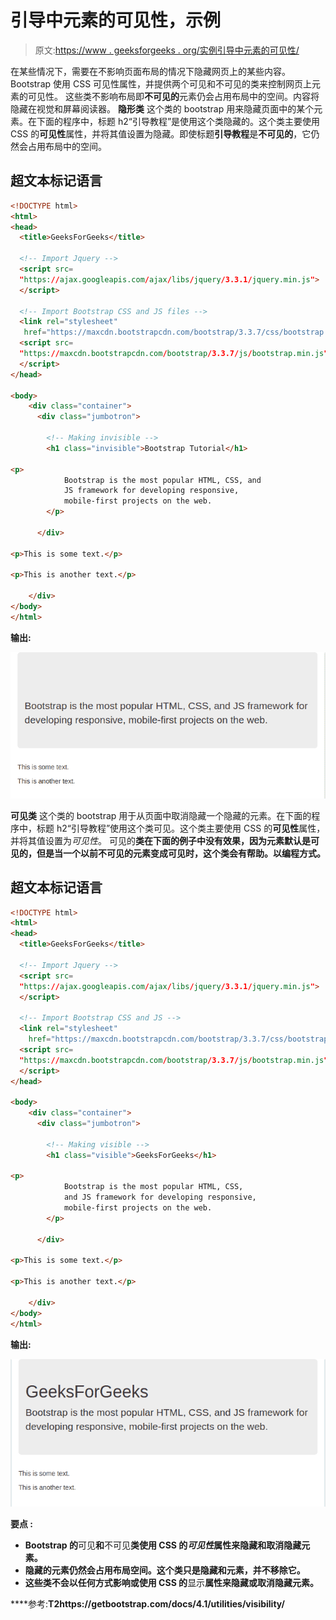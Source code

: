 # 引导中元素的可见性，示例

> 原文:[https://www . geeksforgeeks . org/实例引导中元素的可见性/](https://www.geeksforgeeks.org/visibility-of-elements-in-bootstrap-with-examples/)

在某些情况下，需要在不影响页面布局的情况下隐藏网页上的某些内容。Bootstrap 使用 CSS 可见性属性，并提供两个可见和不可见的类来控制网页上元素的可见性。
这些类不影响布局即**不可见的**元素仍会占用布局中的空间。内容将隐藏在视觉和屏幕阅读器。
**隐形类**
这个类的 bootstrap 用来隐藏页面中的某个元素。在下面的程序中，标题 h2“引导教程”是使用这个类隐藏的。这个类主要使用 CSS 的**可见性**属性，并将其值设置为隐藏。即使标题**引导教程**是**不可见的**，它仍然会占用布局中的空间。

## 超文本标记语言

```html
<!DOCTYPE html>
<html>
<head>
  <title>GeeksForGeeks</title>

  <!-- Import Jquery -->
  <script src=
  "https://ajax.googleapis.com/ajax/libs/jquery/3.3.1/jquery.min.js">
  </script>

  <!-- Import Bootstrap CSS and JS files -->
  <link rel="stylesheet" 
   href="https://maxcdn.bootstrapcdn.com/bootstrap/3.3.7/css/bootstrap.min.css" />
  <script src=
  "https://maxcdn.bootstrapcdn.com/bootstrap/3.3.7/js/bootstrap.min.js">
  </script>
</head>

<body>
    <div class="container">
      <div class="jumbotron">

        <!-- Making invisible -->
        <h1 class="invisible">Bootstrap Tutorial</h1>  

<p>
            Bootstrap is the most popular HTML, CSS, and
            JS framework for developing responsive,
            mobile-first projects on the web.
        </p>

      </div>

<p>This is some text.</p>

<p>This is another text.</p>

    </div>
</body>
</html>
```

**输出:**

![](img/9461930cbd388679320947e69d24540c.png)

**可见类**
这个类的 bootstrap 用于从页面中取消隐藏一个隐藏的元素。在下面的程序中，标题 h2“引导教程”使用这个类可见。这个类主要使用 CSS 的**可见性**属性，并将其值设置为*可见性*。
可见的**类在下面的例子中没有效果，因为元素默认是可见的，但是当一个以前不可见的元素变成可见时，这个类会有帮助。以编程方式。** 

## **超文本标记语言**

```html
<!DOCTYPE html>
<html>
<head>
  <title>GeeksForGeeks</title>

  <!-- Import Jquery -->
  <script src=
  "https://ajax.googleapis.com/ajax/libs/jquery/3.3.1/jquery.min.js">
  </script>

  <!-- Import Bootstrap CSS and JS -->
  <link rel="stylesheet"
    href="https://maxcdn.bootstrapcdn.com/bootstrap/3.3.7/css/bootstrap.min.css">
  <script src=
  "https://maxcdn.bootstrapcdn.com/bootstrap/3.3.7/js/bootstrap.min.js">
  </script>
</head>

<body>
    <div class="container">
      <div class="jumbotron">

        <!-- Making visible -->
        <h1 class="visible">GeeksForGeeks</h1>     

<p>
            Bootstrap is the most popular HTML, CSS,
            and JS framework for developing responsive,
            mobile-first projects on the web.
        </p>

      </div>

<p>This is some text.</p>

<p>This is another text.</p>

    </div>
</body>
</html>
```

****输出:**** 

**![](img/4406ed246dc18188b06ce34aabfa3164.png)**

****要点** :** 

*   **Bootstrap 的**可见**和**不可见**类使用 CSS 的*可见性*属性来隐藏和取消隐藏元素。**
*   **隐藏的元素仍然会占用布局空间。这个类只是隐藏和元素，并不移除它。**
*   **这些类不会以任何方式影响或使用 CSS 的**显示**属性来隐藏或取消隐藏元素。**

****参考:**T2https://getbootstrap.com/docs/4.1/utilities/visibility/**